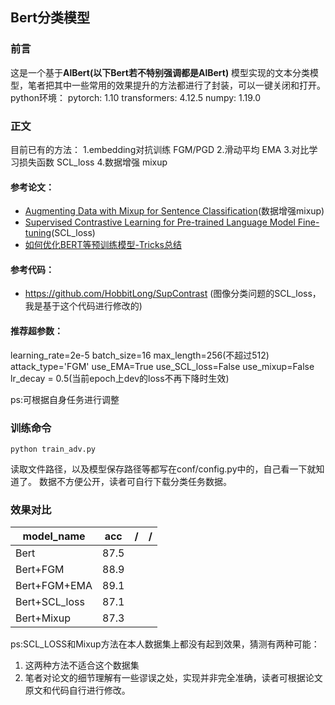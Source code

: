## Bert分类模型
### 前言
这是一个基于**AlBert(以下Bert若不特别强调都是AlBert)** 模型实现的文本分类模型，笔者把其中一些常用的效果提升的方法都进行了封装，可以一键关闭和打开。
python环境：
pytorch:    1.10
transformers:   4.12.5
numpy:  1.19.0

### 正文
目前已有的方法：
1.embedding对抗训练 FGM/PGD
2.滑动平均 EMA
3.对比学习损失函数 SCL_loss
4.数据增强 mixup

#### 参考论文：
- [Augmenting Data with Mixup for Sentence Classification](https://arxiv.org/pdf/1905.08941.pdf)(数据增强mixup)
- [Supervised Contrastive Learning for Pre-trained Language Model Fine-tuning](https://arxiv.org/pdf/2011.01403.pdf)(SCL_loss)
- [如何优化BERT等预训练模型-Tricks总结](https://jishuin.proginn.com/p/763bfbd54336)

#### 参考代码：
- https://github.com/HobbitLong/SupContrast (图像分类问题的SCL_loss，我是基于这个代码进行修改的)

#### 推荐超参数：
learning_rate=2e-5 
batch_size=16 
max_length=256(不超过512) 
attack_type='FGM' 
use_EMA=True 
use_SCL_loss=False 
use_mixup=False 
lr_decay = 0.5(当前epoch上dev的loss不再下降时生效)

ps:可根据自身任务进行调整

### 训练命令
`python train_adv.py`

读取文件路径，以及模型保存路径等都写在conf/config.py中的，自己看一下就知道了。
数据不方便公开，读者可自行下载分类任务数据。

### 效果对比

| model_name | acc | / | / |
| --- | --- | --- | --- |
| Bert | 87.5 |  |  |
| Bert+FGM | 88.9 |  |  |
| Bert+FGM+EMA | 89.1 |  |  |
| Bert+SCL_loss | 87.1 |  |  |
| Bert+Mixup |87.3 | | |

ps:SCL_LOSS和Mixup方法在本人数据集上都没有起到效果，猜测有两种可能：
1. 这两种方法不适合这个数据集
2. 笔者对论文的细节理解有一些谬误之处，实现并非完全准确，读者可根据论文原文和代码自行进行修改。
